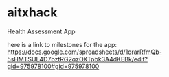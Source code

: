 # aitxhack

Health Assessment App

here is a link to milestones for the app: https://docs.google.com/spreadsheets/d/1orarRfmQb-5sHMTSUL4D7bztRG2qzOXTpbk3A4dKEBk/edit?gid=975978100#gid=975978100
